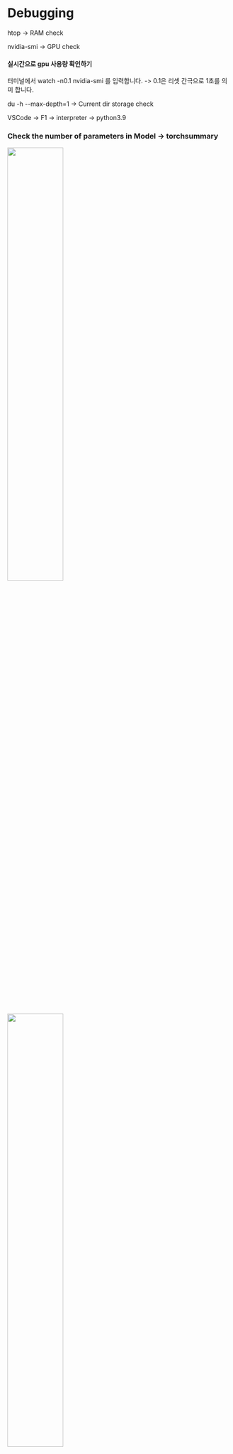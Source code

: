 # Debugging

htop -> RAM check

nvidia-smi -> GPU check

#### 실시간으로 gpu 사용량 확인하기
터미널에서 watch -n0.1 nvidia-smi 를 입력합니다. -> 0.1은 리셋 간극으로 1초를 의미 합니다.

du -h --max-depth=1 -> Current dir storage check

VSCode -> F1 -> interpreter -> python3.9

### Check the number of parameters in Model -> torchsummary

<img src="https://github.com/sandokim/Debugging/blob/main/images/torchsummary.JPG" width="50%">

<img src="https://github.com/sandokim/Debugging/blob/main/images/model_parameters.JPG" width="50%">

#### Github link -> README.md 파일에 적어놓고 시작하기

<img src="https://github.com/sandokim/Debugging/blob/main/images/Readme_file_github_link.PNG" width="100%">

#### F1 -> launch.json -> Debugging전에 args를 준다.

<img src="https://github.com/sandokim/Debugging/blob/main/images/launch_json.PNG" width="100%">

Debugging시 args를 추가하여 모델을 디버깅할 수 있다.

<img src="https://github.com/sandokim/Debugging/blob/main/images/debugging args.PNG" width="100%">

justMycode : False -> import한 package의 연산까지 볼 수 있다.

debug console에서 image input, target input 

<img src="https://github.com/sandokim/Debugging/blob/main/images/debug console.PNG" width="100%">

ex) data.keys()로 argument 확인

ex) dir(batch_data)로 객체확인

ex) batch_data.\__class__\로 batch_data의 class 확인가능 --> numpy array, nibabel 등등

<img src="https://github.com/sandokim/Debugging/blob/main/images/data.keys().PNG" width="80%">

<img src="https://github.com/sandokim/Debugging/blob/main/images/class.PNG" width="60%">

#### debug console로 이미지 확인

import matplotlib.pyplot as plt

plt.imshow(data[0,0,50].cpu(), cmap='gray') # cuda에서 cpu로 옮겨서 plot

plt.savefig('out.png')

#### cmt.txt 파일로 args 설정

<img src="https://github.com/sandokim/Debugging/blob/main/images/cmt파일 및 상대경로설정.PNG" width="100%">

상대경로 설정 : ./~~

#### Epoch마다 image plot하여 quality check하는 코드

```python 
fig = plt.figure(figsize=(8,9.5))

  plt.subplot(2, 2, 1)
  plt.imshow(whole_label_npy, cmap=bc)
  plt.xlabel('whole_vein', fontsize=12)
  plt.xticks([])
  plt.yticks([])

  plt.subplot(2, 2, 2)
  plt.imshow(label_npy, cmap=cc)
  plt.xlabel('model_label', fontsize=12)
  plt.xticks([])
  plt.yticks([])

  plt.subplot(2, 2, 3)
  plt.imshow(extra_label_npy, cmap=bc)
  plt.title('extra_vein', fontsize=12)
  plt.axis('off')

  plt.subplot(2, 2, 4)
  plt.imshow(pred_npy, cmap=cc)
  plt.title('pred', fontsize=12)
  plt.axis('off')

  sub = label_list.split('.')[0]
  plt.tight_layout()
  plt.suptitle(sub, fontsize=13)
  plt.subplots_adjust(left = 0, bottom = 0, right = 1, top = 1, hspace = 0, wspace = 0)
  plt.savefig(os.path.join('/quality_check', sub + '_qc.png'))
  plt.clf()
  plt.close()

  del fig
```

keymap 설치하고 F3으로 바로 연결코드 찾기

<img src="https://github.com/sandokim/Debugging/blob/main/images/keymap.PNG" width="50%">

<img src="https://github.com/sandokim/Debugging/blob/main/images/F3.PNG" width="70%">

##### Test의 model.pt가 가진 keys를 디버깅을 통해 확인 --> Debug console -> Model_dict.keys() 확인 --> model_dict['state_dict'].keys()

<img src="https://github.com/sandokim/Debugging/blob/main/images/model_keys_check.PNG" width="70%">

[How to ignore and initialize Missing key(s) in state_dict](https://stackoverflow.com/questions/63057468/how-to-ignore-and-initialize-missing-keys-in-state-dict/63064444#63064444)

My saved state_dict does not contain all the layers that are in my model. How can I ignore the Missing key(s) in state_dict error and initialize the remaining weights?

<img src="https://github.com/sandokim/Debugging/blob/main/images/model_strict.PNG" width="70%">

##### Debug console 창에서 plt.show, plt.save로 이미지 확인

```python
import matplotlib.pyplot as plt
print(data.shape)
plt.imshow(data[:,:,50], cmap='gray')
plt.savefig('out.png')
```

### input img meta data check

<img src="https://github.com/sandokim/Debugging/blob/main/images/meta_data_check.PNG" width="100%">

### model_dict error --> key 확인 후 state_dict key만 이용하여 모델의 weights와 biases를 불러온다. epoch, best_acc key는 필요없다..!

#### Error가 뜨는 이유는 key값으로 state_dict만 줘야만하기 때문이다..

<img src="https://github.com/sandokim/Debugging/blob/main/images/model_dict.PNG" width="100%">

<img src="https://github.com/sandokim/Debugging/blob/main/images/state_dict.PNG" width="100%">

#### 이로써 아래와 같이 일차적으로 model_dict error가 해결된다.

<img src="https://github.com/sandokim/Debugging/blob/main/images/model_dict['state_dict'].PNG" width="100%">

### CUDA error

[Error] RuntimeError: CUDA error: no kernel image is available for execution on the deviceCUDA kernel errors might be asynchronously reported at some other API call,so the stacktrace below might be incorrect.

[디바이스에 맞는 torch 설치](https://captainteemo.tistory.com/23)

### [CUDA <-> torch 버전 일치](https://bo-10000.tistory.com/75)
